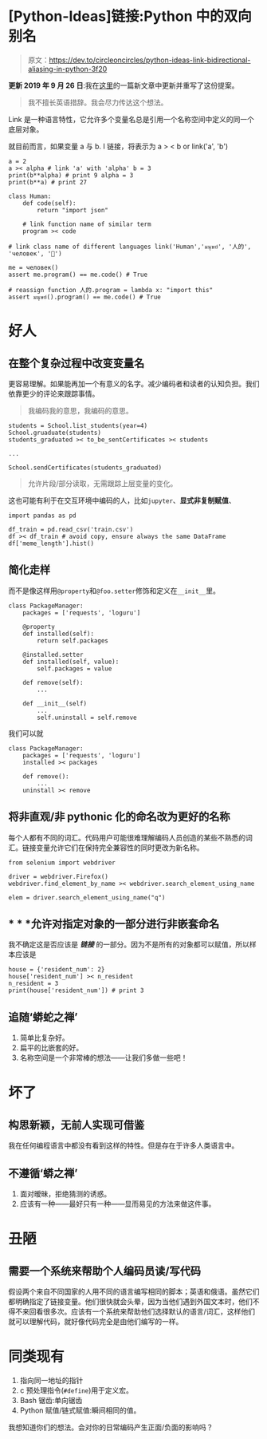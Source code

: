 # [Python-Ideas]链接:Python 中的双向别名

> 原文：<https://dev.to/circleoncircles/python-ideas-link-bidirectional-aliasing-in-python-3f20>

**更新 2019 年 9 月 26 日**:我在[这里](https://dev.to/circleoncircles/rewrite-link-bidirectional-aliasing-in-python-ekl)的一篇新文章中更新并重写了这份提案。

> 我不擅长英语措辞。我会尽力传达这个想法。

Link 是一种语言特性，它允许多个变量名总是引用一个名称空间中定义的同一个底层对象。

就目前而言，如果变量 a 与 b. I 链接，将表示为 a > < b or link('a', 'b')

```
a = 2
a >< alpha # link 'a' with 'alpha' b = 3
print(b**alpha) # print 9 alpha = 3
print(b**a) # print 27 

class Human:
    def code(self):
        return "import json"

    # link function name of similar term
    program >< code

# link class name of different languages link('Human','มนุษย์', '人的', 'человек', '👤')

me = человек()
assert me.program() == me.code() # True 

# reassign function 人的.program = lambda x: "import this"
assert มนุษย์().program() == me.code() # True 
```

# 好人

## 在整个复杂过程中改变变量名

更容易理解。如果能再加一个有意义的名字。减少编码者和读者的认知负担。我们依靠更少的评论来跟踪事情。

> 我编码我的意思，我编码的意思。

```
students = School.list_students(year=4)
School.gruaduate(students)
students_graduated >< to_be_sentCertificates >< students

...

School.sendCertificates(students_graduated) 
```

> 允许片段/部分读取，无需跟踪上层变量的变化。

这也可能有利于在交互环境中编码的人，比如`jupyter`、**显式非复制赋值**、

```
import pandas as pd

df_train = pd.read_csv('train.csv')
df >< df_train # avoid copy, ensure always the same DataFrame df['meme_length'].hist() 
```

## 简化走样

而不是像这样用`@property`和`@foo.setter`修饰和定义在`__init__`里。

```
class PackageManager:
    packages = ['requests', 'loguru']

    @property
    def installed(self):
        return self.packages

    @installed.setter
    def installed(self, value):
        self.packages = value

    def remove(self):
        ...

    def __init__(self)
        ...
        self.uninstall = self.remove 
```

我们可以就

```
class PackageManager:
    packages = ['requests', 'loguru']
    installed >< packages

    def remove(): 
        ...
    uninstall >< remove 
```

## 将非直观/非 pythonic 化的命名改为更好的名称

每个人都有不同的词汇。代码用户可能很难理解编码人员创造的某些不熟悉的词汇。链接变量允许它们在保持完全兼容性的同时更改为新名称。

```
from selenium import webdriver

driver = webdriver.Firefox()
webdriver.find_element_by_name >< webdriver.search_element_using_name

elem = driver.search_element_using_name("q") 
```

## * * *允许对指定对象的一部分进行非嵌套命名

我不确定这是否应该是 ***链接*** 的一部分。因为不是所有的对象都可以赋值，所以样本应该是

```
house = {'resident_num': 2}
house['resident_num'] >< n_resident
n_resident = 3
print(house['resident_num']) # print 3 
```

## 追随‘蟒蛇之禅’

1.  简单比复杂好。
2.  扁平的比嵌套的好。
3.  名称空间是一个非常棒的想法——让我们多做一些吧！

# 坏了

## 构思新颖，无前人实现可借鉴

我在任何编程语言中都没有看到这样的特性。但是存在于许多人类语言中。

## 不遵循‘蟒之禅’

1.  面对暧昧，拒绝猜测的诱惑。
2.  应该有一种——最好只有一种——显而易见的方法来做这件事。

# 丑陋

## 需要一个系统来帮助个人编码员读/写代码

假设两个来自不同国家的人用不同的语言编写相同的脚本；英语和俄语。虽然它们都明确指定了链接变量。他们很快就会头晕，因为当他们遇到外国文本时，他们不得不来回看很多次。应该有一个系统来帮助他们选择默认的语言/词汇，这样他们就可以理解代码，就好像代码完全是由他们编写的一样。

# 同类现有

1.  指向同一地址的指针
2.  c 预处理指令(`#define`)用于定义宏。
3.  Bash 锯齿:单向锯齿
4.  Python 赋值/链式赋值:瞬间相同的值。

我想知道你们的想法。会对你的日常编码产生正面/负面的影响吗？